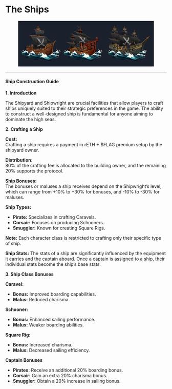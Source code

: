 # The Ships

<figure><img src="../../.gitbook/assets/SHIPS.png" alt=""><figcaption></figcaption></figure>

***

#### Ship Construction Guide

**1. Introduction**

The Shipyard and Shipwright are crucial facilities that allow players to craft ships uniquely suited to their strategic preferences in the game. The ability to construct a well-designed ship is fundamental for anyone aiming to dominate the high seas.

**2. Crafting a Ship**

**Cost:**\
Crafting a ship requires a payment in rETH + $FLAG premium setup by the shipyard owner.

**Distribution:**\
80% of the crafting fee is allocated to the building owner, and the remaining 20% supports the protocol.

**Ship Bonuses:**\
The bonuses or maluses a ship receives depend on the Shipwright’s level, which can range from +10% to +30% for bonuses, and -10% to -30% for maluses.

**Ship Types:**

* **Pirate:** Specializes in crafting Caravels.
* **Corsair:** Focuses on producing Schooners.
* **Smuggler:** Known for creating Square Rigs.

**Note:** Each character class is restricted to crafting only their specific type of ship.

**Ship Stats:** The stats of a ship are significantly influenced by the equipment it carries and the captain aboard. Once a captain is assigned to a ship, their individual stats become the ship’s base stats.

**3. Ship Class Bonuses**

**Caravel:**

* **Bonus:** Improved boarding capabilities.
* **Malus:** Reduced charisma.

**Schooner:**

* **Bonus:** Enhanced sailing performance.
* **Malus:** Weaker boarding abilities.

**Square Rig:**

* **Bonus:** Increased charisma.
* **Malus:** Decreased sailing efficiency.

**Captain Bonuses**

* **Pirates:** Receive an additional 20% boarding bonus.
* **Corsair:** Gain an extra 20% charisma bonus.
* **Smuggler:** Obtain a 20% increase in sailing bonus.


